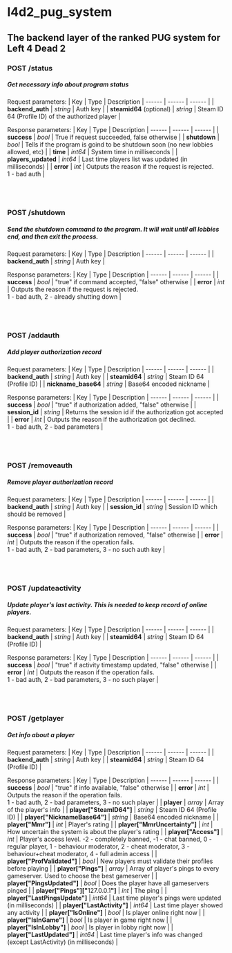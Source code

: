 
# l4d2_pug_system
## The backend layer of the ranked PUG system for Left 4 Dead 2

### POST /status
##### Get necessary info about program status
Request parameters:
| Key | Type | Description
| ------ | ------ | ------ |
| <strong>backend_auth</strong> | _string_ | Auth key |
| <strong>steamid64</strong> (optional) | _string_ | Steam ID 64 (Profile ID) of the authorized player |

Response parameters:
| Key | Type | Description
| ------ | ------ | ------ |
| <strong>success</strong> | _bool_ | True if request succeeded, false otherwise |
| <strong>shutdown</strong> | _bool_ | Tells if the program is goind to be shutdown soon (no new lobbies allowed, etc) |
| <strong>time</strong> | _int64_ | System time in milliseconds |
| <strong>players_updated</strong> | _int64_ | Last time players list was updated (in milliseconds) |
| <strong>error</strong> | _int_ | Outputs the reason if the request is rejected.<br>1 - bad auth |

<br/><br/>

### POST /shutdown
##### Send the shutdown command to the program. It will wait until all lobbies end, and then exit the process.
Request parameters:
| Key | Type | Description
| ------ | ------ | ------ |
| <strong>backend_auth</strong> | _string_ | Auth key |

Response parameters:
| Key | Type | Description
| ------ | ------ | ------ |
| <strong>success</strong> | _bool_ | "true" if command accepted, "false" otherwise |
| <strong>error</strong> | _int_ | Outputs the reason if the request is rejected.<br>1 - bad auth, 2 - already shutting down |

<br/><br/>

### POST /addauth
##### Add player authorization record
Request parameters:
| Key | Type | Description
| ------ | ------ | ------ |
| <strong>backend_auth</strong> | _string_ | Auth key |
| <strong>steamid64</strong> | _string_ | Steam ID 64 (Profile ID) |
| <strong>nickname_base64</strong> | _string_ | Base64 encoded nickname |

Response parameters:
| Key | Type | Description
| ------ | ------ | ------ |
| <strong>success</strong> | _bool_ | "true" if authorization added, "false" otherwise |
| <strong>session_id</strong> | _string_ | Returns the session id if the authorization got accepted |
| <strong>error</strong> | _int_ | Outputs the reason if the authorization got declined.<br>1 - bad auth, 2 - bad parameters |

<br/><br/>

### POST /removeauth
##### Remove player authorization record
Request parameters:
| Key | Type | Description
| ------ | ------ | ------ |
| <strong>backend_auth</strong> | _string_ | Auth key |
| <strong>session_id</strong> | _string_ | Session ID which should be removed |

Response parameters:
| Key | Type | Description
| ------ | ------ | ------ |
| <strong>success</strong> | _bool_ | "true" if authorization removed, "false" otherwise |
| <strong>error</strong> | _int_ | Outputs the reason if the operation fails.<br>1 - bad auth, 2 - bad parameters, 3 - no such auth key |

<br/><br/>

### POST /updateactivity
##### Update player's last activity. This is needed to keep record of online players.
Request parameters:
| Key | Type | Description
| ------ | ------ | ------ |
| <strong>backend_auth</strong> | _string_ | Auth key |
| <strong>steamid64</strong> | _string_ | Steam ID 64 (Profile ID) |

Response parameters:
| Key | Type | Description
| ------ | ------ | ------ |
| <strong>success</strong> | _bool_ | "true" if activity timestamp updated, "false" otherwise |
| <strong>error</strong> | _int_ | Outputs the reason if the operation fails.<br>1 - bad auth, 2 - bad parameters, 3 - no such player |

<br/><br/>

### POST /getplayer
##### Get info about a player
Request parameters:
| Key | Type | Description
| ------ | ------ | ------ |
| <strong>backend_auth</strong> | _string_ | Auth key |
| <strong>steamid64</strong> | _string_ | Steam ID 64 (Profile ID) |

Response parameters:
| Key | Type | Description
| ------ | ------ | ------ |
| <strong>success</strong> | _bool_ | "true" if info available, "false" otherwise |
| <strong>error</strong> | _int_ | Outputs the reason if the operation fails.<br>1 - bad auth, 2 - bad parameters, 3 - no such player |
| <strong>player</strong> | _array_ | Array of the player's info |
| <strong>player["SteamID64"]</strong> | _string_ | Steam ID 64 (Profile ID) |
| <strong>player["NicknameBase64"]</strong> | _string_ | Base64 encoded nickname |
| <strong>player["Mmr"]</strong> | _int_ | Player's rating |
| <strong>player["MmrUncertainty"]</strong> | _int_ | How uncertain the system is about the player's rating |
| <strong>player["Access"]</strong> | _int_ | Player's access level. -2 - completely banned, -1 - chat banned, 0 - regular player, 1 - behaviour moderator, 2 - cheat moderator, 3 - behaviour+cheat moderator, 4 - full admin access |
| <strong>player["ProfValidated"]</strong> | _bool_ | New players must validate their profiles before playing |
| <strong>player["Pings"]</strong> | _array_ | Array of player's pings to every gameserver. Used to choose the best gameserver |
| <strong>player["PingsUpdated"]</strong> | _bool_ | Does the player have all gameservers pinged |
| <strong>player["Pings"]["</strong>127.0.0.1<strong>"]</strong> | _int_ | The ping |
| <strong>player["LastPingsUpdate"]</strong> | _int64_ | Last time player's pings were updated (in milliseconds) |
| <strong>player["LastActivity"]</strong> | _int64_ | Last time player showed any activity |
| <strong>player["IsOnline"]</strong> | _bool_ | Is player online right now |
| <strong>player["IsInGame"]</strong> | _bool_ | Is player in game right now |
| <strong>player["IsInLobby"]</strong> | _bool_ | Is player in lobby right now |
| <strong>player["LastUpdated"]</strong> | _int64_ | Last time player's info was changed (except LastActivity) (in milliseconds) |
